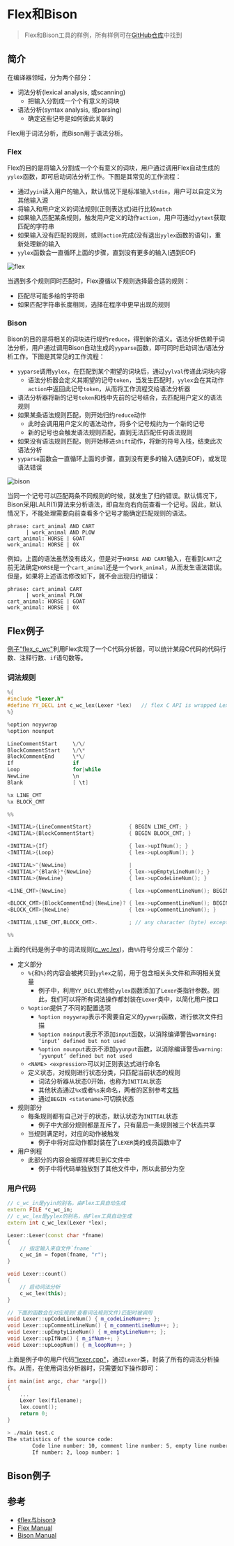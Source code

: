# Flex和Bison

> Flex和Bison工具的样例，所有样例可在[GitHub仓库](https://github.com/LittleBee1024/learning_book/tree/main/docs/topics/flex_bison/code)中找到

## 简介

在编译器领域，分为两个部分：

* 词法分析(lexical analysis, 或scanning)
    * 把输入分割成一个个有意义的词块
* 语法分析(syntax analysis, 或parsing)
    * 确定这些记号是如何彼此关联的

Flex用于词法分析，而Bison用于语法分析。

### Flex

Flex的目的是将输入分割成一个个有意义的词块，用户通过调用Flex自动生成的`yylex`函数，即可启动词法分析工作。下图是其常见的工作流程：

* 通过`yyin`读入用户的输入，默认情况下是标准输入`stdin`，用户可以自定义为其他输入源
* 将输入和用户定义的词法规则(正则表达式)进行比较`match`
* 如果输入匹配某条规则，触发用户定义的动作`action`，用户可通过`yytext`获取匹配的字符串
* 如果输入没有匹配的规则，或则`action`完成(没有退出`yylex`函数的语句)，重新处理新的输入
* `yylex`函数会一直循环上面的步骤，直到没有更多的输入(遇到EOF)

![flex](./image/flex.png)

当遇到多个规则同时匹配时，Flex遵循以下规则选择最合适的规则：

* 匹配尽可能多给的字符串
* 如果匹配字符串长度相同，选择在程序中更早出现的规则

### Bison

Bison的目的是将相关的词块进行规约`reduce`，得到新的语义。语法分析依赖于词法分析，用户通过调用Bison自动生成的`yyparse`函数，即可同时启动词法/语法分析工作。下图是其常见的工作流程：

* `yyparse`调用`yylex`，在匹配到某个期望的词块后，通过`yylval`传递此词块内容
    * 语法分析器会定义其期望的记号`token`，当发生匹配时，`yylex`会在其动作`action`中返回此记号`token`，从而将工作流程交给语法分析器
* 语法分析器将新的记号`token`和栈中先前的记号结合，去匹配用户定义的语法规则
* 如果某条语法规则匹配，则开始归约`reduce`动作
    * 此时会调用用户定义的语法动作，将多个记号规约为一个新的记号
    * 新的记号也会触发语法规则匹配，直到无法匹配任何语法规则
* 如果没有语法规则匹配，则开始移进`shift`动作，将新的符号入栈，结束此次语法分析
* `yyparse`函数会一直循环上面的步骤，直到没有更多的输入(遇到EOF)，或发现语法错误

![bison](./image/bison.png)

当同一个记号可以匹配两条不同规则的时候，就发生了归约错误。默认情况下，Bison采用LALR(1)算法来分析语法，即自左向右向前查看一个记号。因此，默认情况下，不能处理需要向前查看多个记号才能确定匹配规则的语法。
```
phrase: cart_animal AND CART
      | work_animal AND PLOW
cart_animal: HORSE | GOAT
work_animal: HORSE | OX
```
例如，上面的语法虽然没有歧义，但是对于`HORSE AND CART`输入，在看到`CART`之前无法确定`HORSE`是一个`cart_animal`还是一个`work_animal`，从而发生语法错误。但是，如果将上述语法修改如下，就不会出现归约错误：
```
phrase: cart_animal CART
      | work_animal PLOW
cart_animal: HORSE | GOAT
work_animal: HORSE | OX
```

## Flex例子

[例子"flex_c_wc"](https://github.com/LittleBee1024/learning_book/tree/main/docs/topics/flex_bison/code/flex_c_wc)利用Flex实现了一个C代码分析器，可以统计某段C代码的代码行数、注释行数、`if`语句数等。

### 词法规则

```cpp title="c_wc.lex"
%{
#include "lexer.h"
#define YY_DECL int c_wc_lex(Lexer *lex)   // flex C API is wrapped Lexer class
%}

%option noyywrap
%option nounput

LineCommentStart     \/\/
BlockCommentStart    \/\*
BlockCommentEnd      \*\/
If                   if
Loop                 for|while
NewLine              \n
Blank                [ \t]

%x LINE_CMT
%x BLOCK_CMT

%%

<INITIAL>{LineCommentStart}            { BEGIN LINE_CMT; }
<INITIAL>{BlockCommentStart}           { BEGIN BLOCK_CMT; }

<INITIAL>{If}                          { lex->upIfNum(); }
<INITIAL>{Loop}                        { lex->upLoopNum(); }

<INITIAL>^{NewLine}                    |
<INITIAL>^{Blank}*{NewLine}            { lex->upEmptyLineNum(); }
<INITIAL>{NewLine}                     { lex->upCodeLineNum(); }

<LINE_CMT>{NewLine}                    { lex->upCommentLineNum(); BEGIN INITIAL; }

<BLOCK_CMT>{BlockCommentEnd}{NewLine}? { lex->upCommentLineNum(); BEGIN INITIAL; }
<BLOCK_CMT>{NewLine}                   { lex->upCommentLineNum(); }

<INITIAL,LINE_CMT,BLOCK_CMT>.          ; // any character (byte) except newline

%%
```
上面的代码是例子中的词法规则([c_wc.lex](./code/flex_c_wc/c_wc.lex))，由`%%`符号分成三个部分：

* 定义部分
    * `%{`和`%}`的内容会被拷贝到`yylex`之前，用于包含相关头文件和声明相关变量
        * 例子中，利用`YY_DECL`宏修给`yylex`函数添加了`Lexer`类指针参数。因此，我们可以将所有词法操作都封装在`Lexer`类中，以简化用户接口
    * `%option`提供了不同的配置选项
        * `%option noyywrap`表示不需要自定义的`yywarp`函数，进行依次文件扫描
        * `%option noinput`表示不添加`input`函数，以消除编译警告`warning: ‘input’ defined but not used`
        * `%option nounput`表示不添加`yyunput`函数，以消除编译警告`warning: ‘yyunput’ defined but not used`
    * `<NAME> <expression>`可以对正则表达式进行命名
    * 定义状态，对规则进行状态分类，只匹配当前状态的规则
        * 词法分析器从状态0开始，也称为`INITIAL`状态
        * 其他状态通过`%x`或者`%s`来命名，两者的区别参考[文档](https://www.cs.virginia.edu/~cr4bd/flex-manual/Start-Conditions.html#Start-Conditions)
        * 通过`BEGIN <statename>`可切换状态
* 规则部分
    * 每条规则都有自己对于的状态，默认状态为`INITIAL`状态
        * 例子中大部分规则都是互斥了，只有最后一条规则被三个状态共享
    * 当规则满足时，对应的动作被触发
        * 例子中将对应动作都封装在了`LEXER`类的成员函数中了
* 用户例程
    * 此部分的内容会被原样拷贝到C文件中
        * 例子中将代码单独放到了其他文件中，所以此部分为空

### 用户代码

```cpp title="lexer.cpp/h" hl_lines="2 4 9 15"
// c_wc_in是yyin的别名，由Flex工具自动生成
extern FILE *c_wc_in;
// c_wc_lex是yylex的别名，由Flex工具自动生成
extern int c_wc_lex(Lexer *lex);

Lexer::Lexer(const char *fname)
{
    // 指定输入来自文件`fname`
    c_wc_in = fopen(fname, "r");
}

void Lexer::count()
{
    // 启动词法分析
    c_wc_lex(this);
}

// 下面的函数会在对应规则(查看词法规则文件)匹配时被调用
void Lexer::upCodeLineNum() { m_codeLineNum++; };
void Lexer::upCommentLineNum() { m_commentLineNum++; };
void Lexer::upEmptyLineNum() { m_emptyLineNum++; };
void Lexer::upIfNum() { m_ifNum++; }
void Lexer::upLoopNum() { m_loopNum++; }
```

上面是例子中的用户代码["lexer.cpp"](./code/flex_c_wc/lexer.cpp)，通过`Lexer`类，封装了所有的词法分析操作。从而，在使用词法分析器时，只需要如下操作即可：
```cpp title="main.cpp" hl_lines="4 5"
int main(int argc, char *argv[])
{
    ...
    Lexer lex(filename);
    lex.count();
    return 0;
}
```
```bash
> ./main test.c 
The statistics of the source code:
        Code line number: 10, comment line number: 5, empty line number: 5
        If number: 2, loop number: 1
```

## Bison例子

## 参考

* [《flex与bison》](https://1drv.ms/b/s!AkcJSyT7tq80eo_xy7LTpX6PPs4)
* [Flex Manual](https://www.cs.virginia.edu/~cr4bd/flex-manual/index.html#SEC_Contents)
* [Bison Manual](https://www.gnu.org/software/bison/manual/bison.html)
